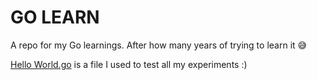 # GO LEARN

A repo for my Go learnings. After how many years of trying to learn it 😅

[Hello World.go](hello_word.go) is a file I used to test all my experiments :)
